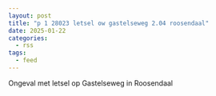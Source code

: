 ```yaml
---
layout: post
title: "p 1 28023 letsel ow gastelseweg 2.04 roosendaal"
date: 2025-01-22
categories: 
  - rss
tags: 
  - feed
---
```


Ongeval met letsel op Gastelseweg in Roosendaal
